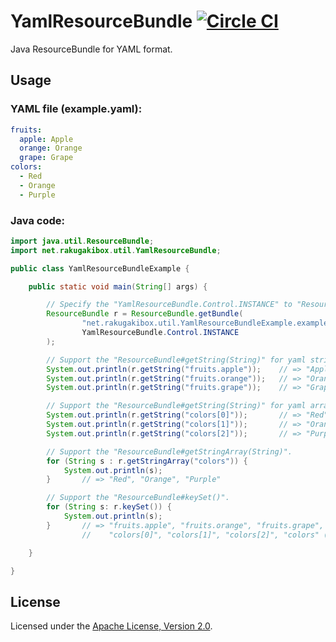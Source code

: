 YamlResourceBundle [![Circle CI](https://circleci.com/gh/akihyro/yaml-resource-bundle.png?circle-token=432a2297d85d3ce3fc7a3610605976851b227fee)](https://circleci.com/gh/akihyro/yaml-resource-bundle)
=======================================================================================================================================================================================================

Java ResourceBundle for YAML format.

Usage
-----

### YAML file (example.yaml):

```yaml
fruits:
  apple: Apple
  orange: Orange
  grape: Grape
colors:
  - Red
  - Orange
  - Purple
```

### Java code:

```java
import java.util.ResourceBundle;
import net.rakugakibox.util.YamlResourceBundle;

public class YamlResourceBundleExample {

    public static void main(String[] args) {

        // Specify the "YamlResourceBundle.Control.INSTANCE" to "ResourceBundle.Control".
        ResourceBundle r = ResourceBundle.getBundle(
                "net.rakugakibox.util.YamlResourceBundleExample.example",
                YamlResourceBundle.Control.INSTANCE
        );

        // Support the "ResourceBundle#getString(String)" for yaml string.
        System.out.println(r.getString("fruits.apple"));    // => "Apple"
        System.out.println(r.getString("fruits.orange"));   // => "Orange"
        System.out.println(r.getString("fruits.grape"));    // => "Grape"

        // Support the "ResourceBundle#getString(String)" for yaml array.
        System.out.println(r.getString("colors[0]"));       // => "Red"
        System.out.println(r.getString("colors[1]"));       // => "Orange"
        System.out.println(r.getString("colors[2]"));       // => "Purple"

        // Support the "ResourceBundle#getStringArray(String)".
        for (String s : r.getStringArray("colors")) {
            System.out.println(s);
        }       // => "Red", "Orange", "Purple"

        // Support the "ResourceBundle#keySet()".
        for (String s: r.keySet()) {
            System.out.println(s);
        }       // => "fruits.apple", "fruits.orange", "fruits.grape",
                //    "colors[0]", "colors[1]", "colors[2]", "colors" (not sorted)

    }

}
```

License
-------

Licensed under the [Apache License, Version 2.0](http://www.apache.org/licenses/LICENSE-2.0).

